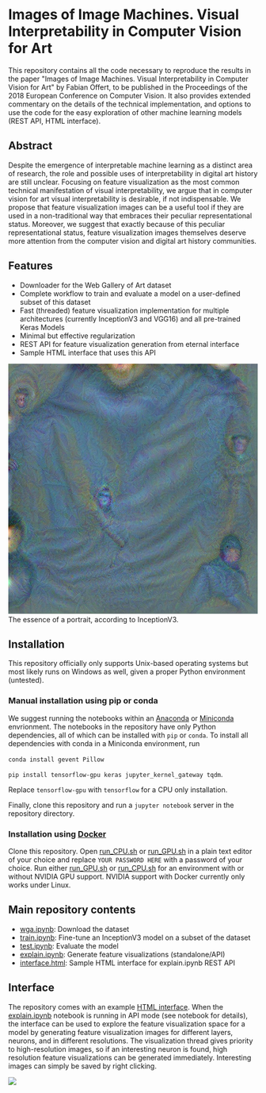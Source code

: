 # Images of Image Machines. Visual Interpretability in Computer Vision for Art

This repository contains all the code necessary to reproduce the results in the paper "Images of Image Machines. Visual Interpretability in Computer Vision for Art" by Fabian Offert, to be published in the Proceedings of the 2018 European Conference on Computer Vision. It also provides extended commentary on the details of the technical implementation, and options to use the code for the easy exploration of other machine learning models (REST API, HTML interface).

## Abstract

Despite the emergence of interpretable machine learning as a distinct area of research, the role and possible uses of interpretability in digital art history are still unclear. Focusing on feature visualization as the most common technical manifestation of visual interpretability, we argue that in computer vision for art visual interpretability is desirable, if not indispensable. We propose that feature visualization images can be a useful tool if they are used in a non-traditional way that embraces their peculiar representational status. Moreover, we suggest that exactly because of this peculiar representational status, feature visualization images themselves deserve more attention from the computer vision and digital art history communities.

## Features

- Downloader for the Web Gallery of Art dataset
- Complete workflow to train and evaluate a model on a user-defined subset of this dataset
- Fast (threaded) feature visualization implementation for multiple architectures (currently InceptionV3 and VGG16) and all pre-trained Keras Models
- Minimal but effective regularization
- REST API for feature visualization generation from eternal interface
- Sample HTML interface that uses this API

![](0.jpg)
The essence of a portrait, according to InceptionV3.

## Installation

This repository officially only supports Unix-based operating systems but most likely runs on Windows as well, given a proper Python environment (untested).

### Manual installation using pip or conda

We suggest running the notebooks within an [Anaconda](https://www.anaconda.com/download) or [Miniconda](https://conda.io/miniconda.html) envrionment. The notebooks in the repository have only Python dependencies, all of which can be installed with `pip` or `conda`. To install all dependencies with conda in a Miniconda environment, run

`conda install gevent Pillow`

`pip install tensorflow-gpu keras jupyter_kernel_gateway tqdm`.

Replace `tensorflow-gpu` with `tensorflow` for a CPU only installation. 

Finally, clone this repository and run a `jupyter notebook` server in the repository directory.

### Installation using [Docker](https://www.docker.com/)

Clone this repository. Open [run_CPU.sh](docker/run_CPU.sh) or [run_GPU.sh](docker/run_GPU.sh) in a plain text editor of your choice and replace `YOUR PASSWORD HERE` with a password of your choice. Run either [run_GPU.sh](docker/run_GPU.sh) or [run_CPU.sh](docker/run_CPU.sh) for an environment with or without NVIDIA GPU support. NVIDIA support with Docker currently only works under Linux.

## Main repository contents

- [wga.ipynb](wga.ipynb): Download the dataset
- [train.ipynb](train.ipynb): Fine-tune an InceptionV3 model on a subset of the dataset
- [test.ipynb](test.ipynb): Evaluate the model
- [explain.ipynb](explain.ipynb): Generate feature visualizations (standalone/API)
- [interface.html](interface.html): Sample HTML interface for explain.ipynb REST API

## Interface

The repository comes with an example [HTML interface](interface.html). When the [explain.ipynb](explain.ipynb) notebook is running in API mode (see notebook for details), the interface can be used to explore the feature visualization space for a model by generating feature visualization images for different layers, neurons, and in different resolutions. The visualization thread gives priority to high-resolution images, so if an interesting neuron is found, high resolution feature visualizations can be generated immediately. Interesting images can simply be saved by right clicking.

![](interface.gif)